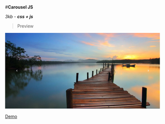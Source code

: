 #**Carousel JS**

*3kb - **css + js***

> Preview

![preview](https://raw.githubusercontent.com/viniciushvc/carousel-js/master/src/img/preview.jpg)

[Demo](https://viniciushvc.github.io/carousel-js/)